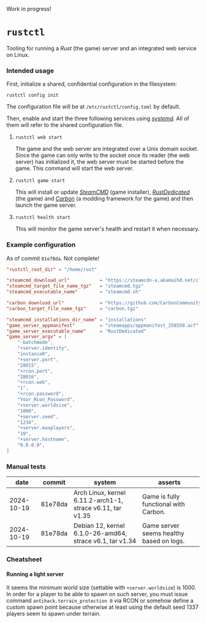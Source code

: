 Work in progress!

# `rustctl`

Tooling for running a _Rust_ (the game) server and an integrated web service on Linux.

### Intended usage

First, initialize a shared, confidential configuration in the filesystem:

```
rustctl config init
```

The configuration file will be at `/etc/rustctl/config.toml` by default.

Then, enable and start the three following services using [_systemd_][systemd-website]. All of them
will refer to the shared configuration file.

1. `rustctl web start`

   The game and the web server are integrated over a Unix domain socket. Since the game can only
   write to the socket once its reader (the web server) has initialized it, the web server must be
   started before the game. This command will start the web server.

2. `rustctl game start`

   This will install or update [_SteamCMD_][steamcmd-website] (game installer),
   [_RustDedicated_][rustdedicated-website] (the game) and [_Carbon_][carbon-website] (a modding
   framework for the game) and then launch the game server.

3. `rustctl health start`

   This will monitor the game server's health and restart it when necessary.

### Example configuration

As of commit `81e78da`. Not complete!

```toml
"rustctl_root_dir" = "/home/rust"

"steamcmd_download_url"           = "https://steamcdn-a.akamaihd.net/client/installer/steamcmd_linux.tar.gz"
"steamcmd_target_file_name_tgz"   = "steamcmd.tgz"
"steamcmd_executable_name"        = "steamcmd.sh"

"carbon_download_url"             = "https://github.com/CarbonCommunity/Carbon/releases/download/production_build/Carbon.Linux.Release.tar.gz"
"carbon_target_file_name_tgz"     = "carbon.tgz"

"steamcmd_installations_dir_name" = "installations"
"game_server_appmanifest"         = "steamapps/appmanifest_258550.acf"
"game_server_executable_name"     = "RustDedicated"
"game_server_argv" = [
    "-batchmode",
    "+server.identity",
    "instance0",
    "+server.port",
    "28015",
    "+rcon.port",
    "28016",
    "+rcon.web",
    "1",
    "+rcon.password",
    "Your_Rcon_Password",
    "+server.worldsize",
    "1000",
    "+server.seed",
    "1234",
    "+server.maxplayers",
    "10",
    "+server.hostname",
    "0.0.0.0",
]
```

### Manual tests

| date       | commit  | system                                                     | asserts                                  |
| ---------- | ------- | ---------------------------------------------------------- | ---------------------------------------- |
| 2024-10-19 | 81e78da | Arch Linux, kernel 6.11.2-arch1-1, strace v6.11, tar v1.35 | Game is fully functional with Carbon.    |
| 2024-10-19 | 81e78da | Debian 12, kernel 6.1.0-26-amd64, strace v6.1, tar v1.34   | Game server seems healthy based on logs. |

### Cheatsheet

#### Running a light server

It seems the minimum world size (settable with `+server.worldsize`) is 1000.
In order for a player to be able to spawn on such server, you must issue command
`antihack.terrain_protection 0` via RCON or somehow define a custom spawn point
because otherwise at least using the default seed 1337 players seem to spawn
under terrain.

[carbon-website]: https://carbonmod.gg
[rustdedicated-website]: https://steamdb.info/app/258550
[steamcmd-website]: https://developer.valvesoftware.com/wiki/SteamCMD
[systemd-website]: https://systemd.io
